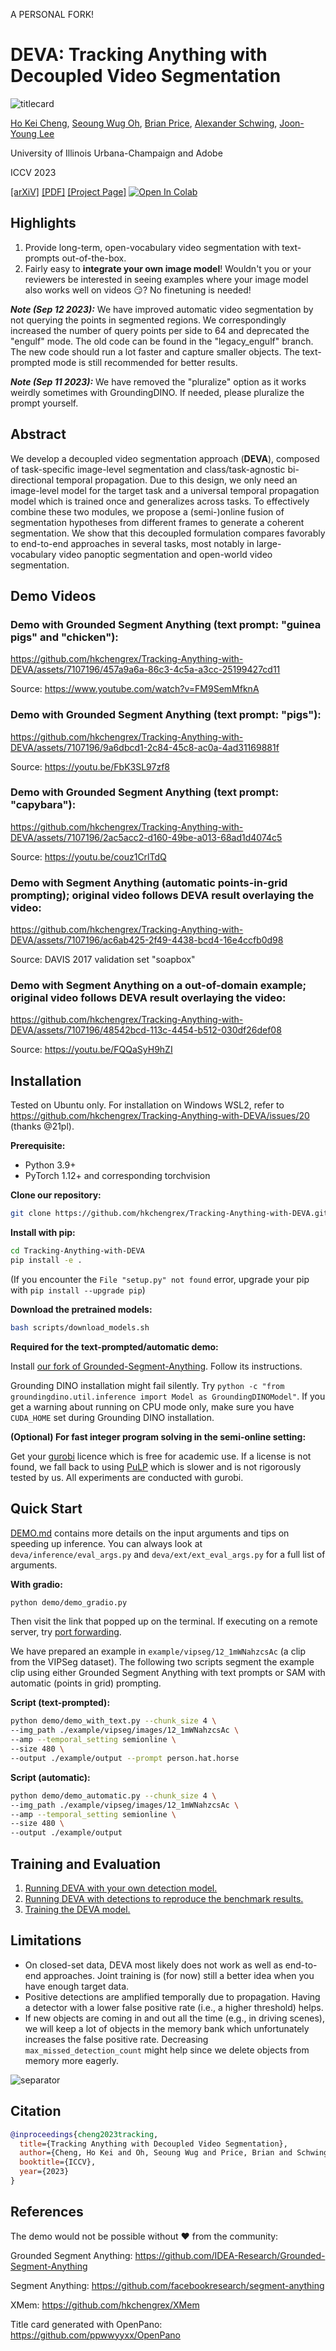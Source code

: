 A PERSONAL FORK!

# DEVA: Tracking Anything with Decoupled Video Segmentation

![titlecard](https://imgur.com/lw15BGH.png)

[Ho Kei Cheng](https://hkchengrex.github.io/), [Seoung Wug Oh](https://sites.google.com/view/seoungwugoh/), [Brian Price](https://www.brianpricephd.com/), [Alexander Schwing](https://www.alexander-schwing.de/), [Joon-Young Lee](https://joonyoung-cv.github.io/)

University of Illinois Urbana-Champaign and Adobe

ICCV 2023

[[arXiV]](https://arxiv.org/abs/2309.03903) [[PDF]](https://arxiv.org/pdf/2309.03903.pdf) [[Project Page]](https://hkchengrex.github.io/Tracking-Anything-with-DEVA/) [![Open In Colab](https://colab.research.google.com/assets/colab-badge.svg)](https://colab.research.google.com/drive/1OsyNVoV_7ETD1zIE8UWxL3NXxu12m_YZ?usp=sharing)

## Highlights
1. Provide long-term, open-vocabulary video segmentation with text-prompts out-of-the-box.
2. Fairly easy to **integrate your own image model**! Wouldn't you or your reviewers be interested in seeing examples where your image model also works well on videos :smirk:? No finetuning is needed!

***Note (Sep 12 2023):*** We have improved automatic video segmentation by not querying the points in segmented regions. We correspondingly increased the number of query points per side to 64 and deprecated the "engulf" mode. The old code can be found in the "legacy_engulf" branch. The new code should run a lot faster and capture smaller objects. The text-prompted mode is still recommended for better results.

***Note (Sep 11 2023):*** We have removed the "pluralize" option as it works weirdly sometimes with GroundingDINO. If needed, please pluralize the prompt yourself.

## Abstract

We develop a decoupled video segmentation approach (**DEVA**), composed of task-specific image-level segmentation and class/task-agnostic bi-directional temporal propagation.
Due to this design, we only need an image-level model for the target task and a universal temporal propagation model which is trained once and generalizes across tasks.
To effectively combine these two modules, we propose a (semi-)online fusion of segmentation hypotheses from different frames to generate a coherent segmentation.
We show that this decoupled formulation compares favorably to end-to-end approaches in several tasks, most notably in large-vocabulary video panoptic segmentation and open-world video segmentation.

## Demo Videos

### Demo with Grounded Segment Anything (text prompt: "guinea pigs" and "chicken"):

https://github.com/hkchengrex/Tracking-Anything-with-DEVA/assets/7107196/457a9a6a-86c3-4c5a-a3cc-25199427cd11

Source: https://www.youtube.com/watch?v=FM9SemMfknA

### Demo with Grounded Segment Anything (text prompt: "pigs"):

https://github.com/hkchengrex/Tracking-Anything-with-DEVA/assets/7107196/9a6dbcd1-2c84-45c8-ac0a-4ad31169881f

Source: https://youtu.be/FbK3SL97zf8

### Demo with Grounded Segment Anything (text prompt: "capybara"):

https://github.com/hkchengrex/Tracking-Anything-with-DEVA/assets/7107196/2ac5acc2-d160-49be-a013-68ad1d4074c5

Source: https://youtu.be/couz1CrlTdQ

### Demo with Segment Anything (automatic points-in-grid prompting); original video follows DEVA result overlaying the video:

https://github.com/hkchengrex/Tracking-Anything-with-DEVA/assets/7107196/ac6ab425-2f49-4438-bcd4-16e4ccfb0d98

Source: DAVIS 2017 validation set "soapbox"

### Demo with Segment Anything on a out-of-domain example; original video follows DEVA result overlaying the video:

https://github.com/hkchengrex/Tracking-Anything-with-DEVA/assets/7107196/48542bcd-113c-4454-b512-030df26def08

Source: https://youtu.be/FQQaSyH9hZI

## Installation

Tested on Ubuntu only. For installation on Windows WSL2, refer to https://github.com/hkchengrex/Tracking-Anything-with-DEVA/issues/20 (thanks @21pl).

**Prerequisite:**
- Python 3.9+
- PyTorch 1.12+ and corresponding torchvision

**Clone our repository:**
```bash
git clone https://github.com/hkchengrex/Tracking-Anything-with-DEVA.git
```

**Install with pip:**
```bash
cd Tracking-Anything-with-DEVA
pip install -e .
```
(If you encounter the `File "setup.py" not found` error, upgrade your pip with `pip install --upgrade pip`)

**Download the pretrained models:**
```bash
bash scripts/download_models.sh
```

**Required for the text-prompted/automatic demo:**

Install [our fork of Grounded-Segment-Anything](https://github.com/hkchengrex/Grounded-Segment-Anything). Follow its instructions.

Grounding DINO installation might fail silently.
Try `python -c "from groundingdino.util.inference import Model as GroundingDINOModel"`.
If you get a warning about running on CPU mode only, make sure you have `CUDA_HOME` set during Grounding DINO installation.

**(Optional) For fast integer program solving in the semi-online setting:** 

Get your [gurobi](https://www.gurobi.com/) licence which is free for academic use. 
If a license is not found, we fall back to using [PuLP](https://github.com/coin-or/pulp) which is slower and is not rigorously tested by us. All experiments are conducted with gurobi.


## Quick Start

[DEMO.md](docs/DEMO.md) contains more details on the input arguments and tips on speeding up inference.
You can always look at `deva/inference/eval_args.py` and `deva/ext/ext_eval_args.py` for a full list of arguments.

**With gradio:**
```bash
python demo/demo_gradio.py
```
Then visit the link that popped up on the terminal. If executing on a remote server, try [port forwarding](https://unix.stackexchange.com/questions/115897/whats-ssh-port-forwarding-and-whats-the-difference-between-ssh-local-and-remot).

We have prepared an example in `example/vipseg/12_1mWNahzcsAc` (a clip from the VIPSeg dataset).
The following two scripts segment the example clip using either Grounded Segment Anything with text prompts or SAM with automatic (points in grid) prompting.

**Script (text-prompted):**
```bash
python demo/demo_with_text.py --chunk_size 4 \
--img_path ./example/vipseg/images/12_1mWNahzcsAc \ 
--amp --temporal_setting semionline \
--size 480 \
--output ./example/output --prompt person.hat.horse
```

**Script (automatic):**
```bash
python demo/demo_automatic.py --chunk_size 4 \
--img_path ./example/vipseg/images/12_1mWNahzcsAc \ 
--amp --temporal_setting semionline \
--size 480 \
--output ./example/output
```

## Training and Evaluation

1. [Running DEVA with your own detection model.](docs/CUSTOM.md)
2. [Running DEVA with detections to reproduce the benchmark results.](docs/EVALUATION.md)
3. [Training the DEVA model.](docs/TRAINING.md)

## Limitations

- On closed-set data, DEVA most likely does not work as well as end-to-end approaches. Joint training is (for now) still a better idea when you have enough target data.
- Positive detections are amplified temporally due to propagation. Having a detector with a lower false positive rate (i.e., a higher threshold) helps.
- If new objects are coming in and out all the time (e.g., in driving scenes), we will keep a lot of objects in the memory bank which unfortunately increases the false positive rate. Decreasing `max_missed_detection_count` might help since we delete objects from memory more eagerly.

<picture>
  <source media="(prefers-color-scheme: dark)" srcset="https://imgur.com/aouI1WU.png">
  <source media="(prefers-color-scheme: light)" srcset="https://imgur.com/aCbrA9S.png">
  <img alt="separator" src="https://imgur.com/aCbrA9S.png">
</picture>


## Citation

```bibtex
@inproceedings{cheng2023tracking,
  title={Tracking Anything with Decoupled Video Segmentation},
  author={Cheng, Ho Kei and Oh, Seoung Wug and Price, Brian and Schwing, Alexander and Lee, Joon-Young},
  booktitle={ICCV},
  year={2023}
}
```

## References

The demo would not be possible without :heart: from the community:

Grounded Segment Anything: https://github.com/IDEA-Research/Grounded-Segment-Anything

Segment Anything: https://github.com/facebookresearch/segment-anything

XMem: https://github.com/hkchengrex/XMem

Title card generated with OpenPano: https://github.com/ppwwyyxx/OpenPano
